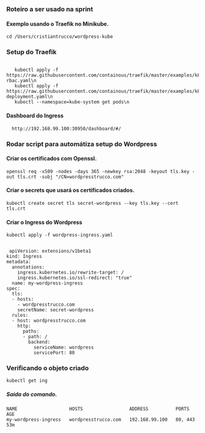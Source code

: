 ### Roteiro a ser usado na sprint

#### Exemplo usando o Traefik no Minikube.


    cd /Users/cristiantrucco/wordpress-kube


### Setup do Traefik

```console

   kubectl apply -f https://raw.githubusercontent.com/containous/traefik/master/examples/k8s/traefik-rbac.yaml\n
   kubectl apply -f https://raw.githubusercontent.com/containous/traefik/master/examples/k8s/traefik-deployment.yaml\n
   kubectl --namespace=kube-system get pods\n

```

#### Dashboard do Ingress

	  http://192.168.99.100:30950/dashboard/#/


### Rodar script para automátiza setup do Wordpress

#### Criar os certificados com Openssl.

    openssl req -x509 -nodes -days 365 -newkey rsa:2048 -keyout tls.key -out tls.crt -subj "/CN=wordpresstrucco.com"	


#### Criar o secrets que usará os certificados criados.

  	kubectl create secret tls secret-wordpress --key tls.key --cert tls.crt	


#### Criar o Ingress do Wordpress


  	kubectl apply -f wordpress-ingress.yaml


```console

 apiVersion: extensions/v1beta1
kind: Ingress
metadata:
  annotations:
    ingress.kubernetes.io/rewrite-target: /
    ingress.kubernetes.io/ssl-redirect: "true"
  name: my-wordpress-ingress
spec:
  tls:
  - hosts:
    - wordpresstrucco.com
    secretName: secret-wordpress
  rules:
  - host: wordpresstrucco.com
    http:
      paths:
      - path: /
        backend:
          serviceName: wordpress
          servicePort: 80

```

### Verificando o objeto criado

```
kubectl get ing
```
##### Saida do comando.

```
NAME                   HOSTS                 ADDRESS          PORTS     AGE
my-wordpress-ingress   wordpresstrucco.com   192.168.99.100   80, 443   53m

```
